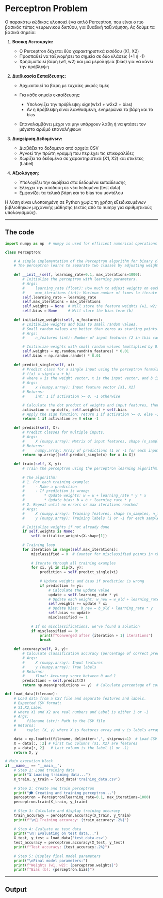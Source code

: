 # Perceptron Problem

Ο παρακάτω κώδικας υλοποιεί ένα απλό Perceptron, που είναι ο πιο βασικός τύπος νευρωνικού δικτύου, για δυαδική ταξινόμηση. Ας δούμε τα βασικά σημεία:

1. **Βασική Λειτουργία:**

    - Ο Perceptron δέχεται δύο χαρακτηριστικά εισόδου (X1, X2)
    - Προσπαθεί να ταξινομήσει τα σημεία σε δύο κλάσεις (+1 ή -1)
    - Χρησιμοποιεί βάρη (w1, w2) και μια μεροληψία (bias) για να κάνει την πρόβλεψη

2. **Διαδικασία Εκπαίδευσης:**

    - Αρχικοποιεί τα βάρη με τυχαίες μικρές τιμές
    - Για κάθε σημείο εκπαίδευσης:

        - Υπολογίζει την πρόβλεψη: sign(w1x1 + w2x2 + bias)
        - Αν η πρόβλεψη είναι λανθασμένη, ενημερώνει τα βάρη και το bias


    - Επαναλαμβάνει μέχρι να μην υπάρχουν λάθη ή να φτάσει τον μέγιστο αριθμό επαναλήψεων


3. **Διαχείριση Δεδομένων:**

    - Διαβάζει τα δεδομένα από αρχεία CSV
    - Αγνοεί την πρώτη γραμμή που περιέχει τις επικεφαλίδες
    - Χωρίζει τα δεδομένα σε χαρακτηριστικά (X1, X2) και ετικέτες (Label)


4. **Αξιολόγηση:**

    - Υπολογίζει την ακρίβεια στα δεδομένα εκπαίδευσης
    - Ελέγχει την απόδοση σε νέα δεδομένα (test data)
    - Εμφανίζει τα τελικά βάρη και το bias του μοντέλου



Η λύση είναι υλοποιημένη σε Python χωρίς τη χρήση εξειδικευμένων βιβλιοθηκών μηχανικής μάθησης (εκτός από το numpy για αριθμητικούς υπολογισμούς).


--- 

## The code

```python
import numpy as np  # numpy is used for efficient numerical operations

class Perceptron:

    # A simple implementation of the Perceptron algorithm for binary classification.
    # The perceptron learns to separate two classes by adjusting weights and bias.
    
    def __init__(self, learning_rate=0.1, max_iterations=1000):
        # Initialize the perceptron with learning parameters.
        # Args:
        #     learning_rate (float): How much to adjust weights on each error (between 0 and 1)
        #     max_iterations (int): Maximum number of times to iterate through training data
        self.learning_rate = learning_rate
        self.max_iterations = max_iterations
        self.weights = None  # Will store the feature weights (w1, w2)
        self.bias = None     # Will store the bias term (b)
        
    def initialize_weights(self, n_features):
        # Initialize weights and bias to small random values.
        # Small random values are better than zeros as starting points.
        # Args:
        #     n_features (int): Number of input features (2 in this case: X1, X2)

        # Initialize weights with small random values (multiplied by 0.01 to keep them small)
        self.weights = np.random.randn(n_features) * 0.01
        self.bias = np.random.randn() * 0.01
    
    def predict_single(self, x):
        # Predict class for a single input using the perceptron formula:
        # f(x) = sign(w·x + b)
        # where w is the weight vector, x is the input vector, and b is the bias
        # Args:
        #     x (numpy.array): Input feature vector [X1, X2]
        # Returns:
        #     int: 1 if activation >= 0, -1 otherwise

        # Calculate the dot product of weights and input features, then add bias
        activation = np.dot(x, self.weights) + self.bias
        # Apply the sign function: return 1 if activation >= 0, else -1
        return 1 if activation >= 0 else -1
    
    def predict(self, X):
        # Predict classes for multiple inputs.        
        # Args:
        #     X (numpy.array): Matrix of input features, shape (n_samples, n_features)
        # Returns:
        #     numpy.array: Array of predictions (1 or -1 for each input)
        return np.array([self.predict_single(x) for x in X])
    
    def train(self, X, y):
        # Train the perceptron using the perceptron learning algorithm.
        
        # The algorithm:
        # 1. For each training example:
        #     - Make a prediction
        #     - If prediction is wrong:
        #         * Update weights: w = w + learning_rate * y * x
        #         * Update bias: b = b + learning_rate * y
        # 2. Repeat until no errors or max iterations reached
        # Args:
        #     X (numpy.array): Training features, shape (n_samples, n_features)
        #     y (numpy.array): Training labels (1 or -1 for each sample)

        # Initialize weights if not already done
        if self.weights is None:
            self.initialize_weights(X.shape[1])
            
        # Training loop
        for iteration in range(self.max_iterations):
            misclassified = 0  # Counter for misclassified points in this iteration
            
            # Iterate through all training examples
            for xi, yi in zip(X, y):
                prediction = self.predict_single(xi)
                
                # Update weights and bias if prediction is wrong
                if prediction != yi:
                    # Calculate the update value
                    update = self.learning_rate * yi
                    # Update each weight: w_new = w_old + learning_rate * y * x
                    self.weights += update * xi
                    # Update bias: b_new = b_old + learning_rate * y
                    self.bias += update
                    misclassified += 1
            
            # If no misclassifications, we've found a solution
            if misclassified == 0:
                print(f"Converged after {iteration + 1} iterations")
                break
                
    def accuracy(self, X, y):
        # Calculate classification accuracy (percentage of correct predictions).
        # Args:
        #     X (numpy.array): Input features
        #     y (numpy.array): True labels            
        # Returns:
        #     float: Accuracy score between 0 and 1
        predictions = self.predict(X)
        return np.mean(predictions == y)  # Calculate percentage of correct predictions

def load_data(filename):
    # Load data from a CSV file and separate features and labels.
    # Expected CSV format:
    # X1,X2,Label
    # where X1 and X2 are real numbers and Label is either 1 or -1
    # Args:
    #     filename (str): Path to the CSV file 
    # Returns:
    #     tuple: (X, y) where X is features array and y is labels array

    data = np.loadtxt(filename, delimiter=',', skiprows=1)  # Load CSV file
    X = data[:, :2] # First two columns (X1, X2) are features
    y = data[:, 2]   # Last column is the label (1 or -1)
    return X, y

# Main execution block
if __name__ == "__main__":
    # Step 1: Load training data
    print("⏳ Loading training data...")
    X_train, y_train = load_data('training_data.csv')
    
    # Step 2: Create and train perceptron
    print("🎓 Creating and training perceptron...")
    perceptron = Perceptron(learning_rate=0.1, max_iterations=1000)
    perceptron.train(X_train, y_train)
    
    # Step 3: Calculate and display training accuracy
    train_accuracy = perceptron.accuracy(X_train, y_train)
    print(f"\n🎯 Training accuracy: {train_accuracy:.2%}")
    
    # Step 4: Evaluate on test data
    print("\n🔎 Evaluating on test data...")
    X_test, y_test = load_data('test_data.csv')
    test_accuracy = perceptron.accuracy(X_test, y_test)
    print(f"Test accuracy: {test_accuracy:.2%}")
    
    # Step 5: Display final model parameters
    print("\nFinal model parameters:")
    print(f"Weights (w1, w2): {perceptron.weights}")
    print(f"Bias (b): {perceptron.bias}")
```
---

## Output

